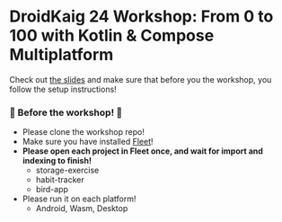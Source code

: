 # DroidKaig 24 Workshop: From 0 to 100 with Kotlin & Compose Multiplatform

Check out [the slides](https://drive.google.com/drive/folders/1-RdVztALZ7dLlEwmyvaIbOe-ZK1CNsdz?usp=sharing) and make
sure that before you the workshop, you follow the setup instructions!

### 🚨 Before the workshop! 🚨

- Please clone the workshop repo!
- Make sure you have installed [Fleet](https://jb.gg/fleet)!
- **Please open each project in Fleet once, and wait for import and indexing to finish!**
    - storage-exercise
    - habit-tracker
    - bird-app
- Please run it on each platform!
    - Android, Wasm, Desktop
